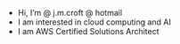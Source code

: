 - Hi, I’m @ j.m.croft @ hotmail
- I am interested in cloud computing and AI
- I am AWS Certified Solutions Architect

<!---
JackMCroft/JackMCroft is a ✨ special ✨ repository because its `README.md` (this file) appears on your GitHub profile.
You can click the Preview link to take a look at your changes.
--->

